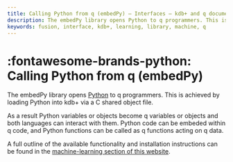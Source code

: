 ```yaml
---
title: Calling Python from q (embedPy) – Interfaces – kdb+ and q documentation
description: The embedPy library opens Python to q programmers. This is achieved by loading Python into kdb+ via a C shared object file.
keywords: fusion, interface, kdb+, learning, library, machine, q
---
```

# :fontawesome-brands-python: Calling Python from q (embedPy)


The embedPy library opens [Python](https://www.python.org) to q programmers. This is achieved by loading Python into kdb+ via a C shared object file.

As a result Python variables or objects become q variables or objects and both languages can interact with them. Python code can be embeded within q code, and Python functions can be called as q functions acting on q data. 

A full outline of the available functionality and installation instructions can be found in the [machine-learning section of this website](../ml/embedpy/index.md).
